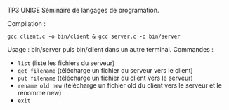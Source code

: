 TP3 UNIGE Séminaire de langages de programation.

Compilation :
```
gcc client.c -o bin/client & gcc server.c -o bin/server
```
Usage : bin/server puis bin/client dans un autre terminal.
Commandes :

- `list` (liste les fichiers du serveur)
- `get filename` (télécharge un fichier du serveur vers le client)
- `put filename` (télécharge un fichier du client vers le serveur)
- `rename old new` (télécharge un fichier old du client vers le serveur et le renomme new)
- `exit`
